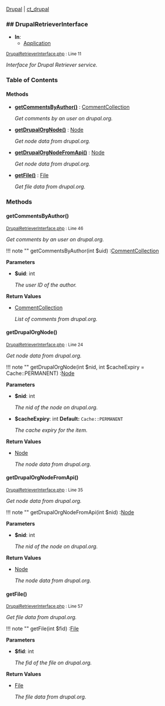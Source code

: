 
[Drupal](../namespaces/drupal.md) | [ct_drupal](../namespaces/drupal-ct-drupal.md)

### ## DrupalRetrieverInterface


- **In**:
    - [Application](../packages/Application.md)
  

<small>[DrupalRetrieverInterface.php](../files/web-modules-custom-ct-drupal-src-drupalretrieverinterface.md) : Line 11</small>

*Interface for Drupal Retriever service.*









### Table of Contents










#### Methods
- **[getCommentsByAuthor()](../classes/Drupal-ct-drupal-DrupalRetrieverInterface.md#getcommentsbyauthor)**
           : [CommentCollection](# "\Hussainweb\DrupalApi\Entity\Collection\CommentCollection")

  *Get comments by an user on drupal.org.*

- **[getDrupalOrgNode()](../classes/Drupal-ct-drupal-DrupalRetrieverInterface.md#getdrupalorgnode)**
           : [Node](# "\Hussainweb\DrupalApi\Entity\Node")

  *Get node data from drupal.org.*

- **[getDrupalOrgNodeFromApi()](../classes/Drupal-ct-drupal-DrupalRetrieverInterface.md#getdrupalorgnodefromapi)**
           : [Node](# "\Hussainweb\DrupalApi\Entity\Node")

  *Get node data from drupal.org.*

- **[getFile()](../classes/Drupal-ct-drupal-DrupalRetrieverInterface.md#getfile)**
           : [File](# "\Hussainweb\DrupalApi\Entity\File")

  *Get file data from drupal.org.*








### Methods

#### getCommentsByAuthor()

<small>[DrupalRetrieverInterface.php](../files/web-modules-custom-ct-drupal-src-drupalretrieverinterface.md) : Line 46</small>

*Get comments by an user on drupal.org.*

!!! note ""
    getCommentsByAuthor(int $uid) :[CommentCollection](# "\Hussainweb\DrupalApi\Entity\Collection\CommentCollection")




**Parameters**

- **$uid**: int
  
  *The user ID of the author.*






**Return Values**

- [CommentCollection](# "\Hussainweb\DrupalApi\Entity\Collection\CommentCollection")

  *List of comments from drupal.org.*


#### getDrupalOrgNode()

<small>[DrupalRetrieverInterface.php](../files/web-modules-custom-ct-drupal-src-drupalretrieverinterface.md) : Line 24</small>

*Get node data from drupal.org.*

!!! note ""
    getDrupalOrgNode(int $nid, int $cacheExpiry = Cache::PERMANENT) :[Node](# "\Hussainweb\DrupalApi\Entity\Node")




**Parameters**

- **$nid**: int
  
  *The nid of the node on drupal.org.*

- **$cacheExpiry**: int
    **Default:** `Cache::PERMANENT`
  
  *The cache expiry for the item.*






**Return Values**

- [Node](# "\Hussainweb\DrupalApi\Entity\Node")

  *The node data from drupal.org.*


#### getDrupalOrgNodeFromApi()

<small>[DrupalRetrieverInterface.php](../files/web-modules-custom-ct-drupal-src-drupalretrieverinterface.md) : Line 35</small>

*Get node data from drupal.org.*

!!! note ""
    getDrupalOrgNodeFromApi(int $nid) :[Node](# "\Hussainweb\DrupalApi\Entity\Node")




**Parameters**

- **$nid**: int
  
  *The nid of the node on drupal.org.*






**Return Values**

- [Node](# "\Hussainweb\DrupalApi\Entity\Node")

  *The node data from drupal.org.*


#### getFile()

<small>[DrupalRetrieverInterface.php](../files/web-modules-custom-ct-drupal-src-drupalretrieverinterface.md) : Line 57</small>

*Get file data from drupal.org.*

!!! note ""
    getFile(int $fid) :[File](# "\Hussainweb\DrupalApi\Entity\File")




**Parameters**

- **$fid**: int
  
  *The fid of the file on drupal.org.*






**Return Values**

- [File](# "\Hussainweb\DrupalApi\Entity\File")

  *The file data from drupal.org.*



